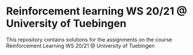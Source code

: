 # Reinforcement learning WS 20/21 @ University of Tuebingen
This repository contains solutions for the assignments on the course Reinforcement Learning WS 20/21 @ University of Tuebingen  
